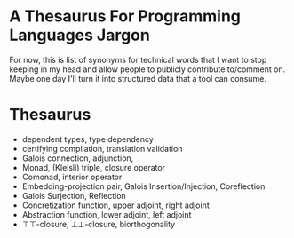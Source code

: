 A Thesaurus For Programming Languages Jargon
==

For now, this is list of synonyms for technical words that I want to stop
keeping in my head and allow people to publicly contribute to/comment on.
Maybe one day I'll turn it into structured data that a tool can consume.

Thesaurus
==

- dependent types, type dependency
- certifying compilation, translation validation
- Galois connection, adjunction,
- Monad, (Kleisli) triple, closure operator
- Comonad, interior operator
- Embedding-projection pair, Galois Insertion/Injection, Coreflection
- Galois Surjection, Reflection
- Concretization function, upper adjoint, right adjoint
- Abstraction function, lower adjoint, left adjoint
- ⊤⊤-closure, ⊥⊥-closure, biorthogonality
